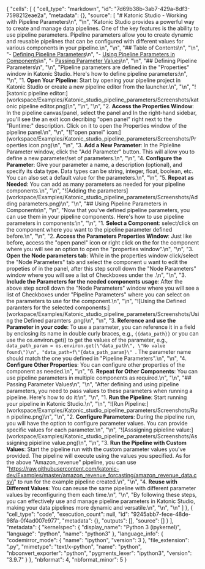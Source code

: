 {
 "cells": [
  {
   "cell_type": "markdown",
   "id": "7d69b38b-3ab7-429a-8df3-7598212eae2a",
   "metadata": {},
   "source": [
    "# Katonic Studio - Working with Pipeline Parameters\n",
    "\n",
    "Katonic Studio provides a powerful way to create and manage data pipelines. One of the key features is the ability to use pipeline parameters. Pipeline parameters allow you to create dynamic and reusable pipelines that can be configured with different values for various components in your pipeline.\n",
    "\n",
    "## Table of Contents\n",
    "\n",
    "- [Defining Pipeline Parameters](#defining-pipeline-parameters)\n",
    "- [Using Pipeline Parameters in Components](#using-pipeline-parameters-in-components)\n",
    "- [Passing Parameter Values](#passing-parameter-values)\n",
    "\n",
    "## Defining Pipeline Parameters\n",
    "\n",
    "Pipeline parameters are defined in the \"Properties\" window in Katonic Studio. Here's how to define pipeline parameters:\n",
    "\n",
    "1. **Open Your Pipeline**: Start by opening your pipeline project in Katonic Studio or create a new pipeline editor from the launcher.\n",
    "\n",
    "![katonic pipeline editor:](workspace/Examples/Katonic_studio_pipeline_parameters/Screenshots/katonic pipeline editor.png)\n",
    "\n",
    "\n",
    "2. **Access the Properties Window**: In the pipeline canvas/panel, select the panel and In the right-hand sidebar, you'll see the an exit icon decribing \"open panel\" right next to the \"Runtime:\" description. Click on it to open the Properties window of the pipeline panel.\n",
    "\n",
    "![\"open panel\" icon:](workspace/Examples/Katonic_studio_pipeline_parameters/Screenshots/Properties icon.png)\n",
    "\n",
    "3. **Add a New Parameter**: In the Pipleline Parameter window, click the \"Add Parameter\" button. This will allow you to define a new parameter/set of parameters.\n",
    "\n",
    "4. **Configure the Parameter**: Give your parameter a name, a description (optional), and specify its data type. Data types can be string, integer, float, boolean, etc. You can also set a default value for the parameters.\n",
    "\n",
    "5. **Repeat as Needed**: You can add as many parameters as needed for your pipeline components.\n",
    "\n",
    "![Adding the parameters](workspace/Examples/Katonic_studio_pipeline_parameters/Screenshots/Adding parameters.png)\n",
    "\n",
    "## Using Pipeline Parameters in Components\n",
    "\n",
    "Now that you've defined pipeline parameters, you can use them in your pipeline components. Here's how to use pipeline parameters in components:\n",
    "\n",
    "1. **Select a Component**: select/click on the component where you want to the pipeline parameter defined before.\n",
    "\n",
    "2. **Access the Parameters Properties Window**: Just like before, access the \"open panel\" icon or right click on the for the component where you will see an option to open the \"properties window\".\n",
    "\n",
    "3. **Open the Node parameters tab**: While in the properties window click/select the \"Node Parameters\" tab and select the component u want to edit the propeties of in the panel, after this step scroll down the \"Node Parameters\" window where you will see a list of Checkboxes under the .\n",
    "\n",
    "3. **Include the Parameters for the needed components usage**: After the above step scroll down the \"Node Parameters\" window where you will see a list of Checkboxes under \"Pipeline Parameters\" where you can select on the parameters to use for the component.\n",
    "\n",
    "![Using the Defined paramters for the selected components:](workspace/Examples/Katonic_studio_pipeline_parameters/Screenshots/Using the Defined paramters .png)\n",
    "\n",
    "3. **Reference and use the Parameter in your code**: To use a parameter, you can reference it in a field by enclosing its name in double curly braces, e.g., `{{data_path}}` or you can use the os.environ.get() to get the values of the parameter, e.g., `data_path_param = os.environ.get(\"data_path\", \"No value found\")\n",
    "data_path=f\"{data_path_param}\" `. The parameter name should match the one you defined in \"Pipeline Parameters\".\n",
    "\n",
    "4. **Configure Other Properties**: You can configure other properties of the component as needed.\n",
    "\n",
    "6. **Repeat for Other Components**: You can use pipeline parameters in multiple components as required.\n",
    "\n",
    "## Passing Parameter Values\n",
    "\n",
    "After defining and using pipeline parameters, you need to pass values to these parameters when running a pipeline. Here's how to do it:\n",
    "\n",
    "1. **Run the Pipeline**: Start running your pipeline in Katonic Studio.\n",
    "\n",
    "![Run Pipeline:](workspace/Examples/Katonic_studio_pipeline_parameters/Screenshots/Run pipeline.png)\n",
    "\n",
    "2. **Configure Parameters**: During the pipeline run, you will have the option to configure parameter values. You can provide specific values for each parameter.\n",
    "\n",
    "![Asssigning pipieline value:](workspace/Examples/Katonic_studio_pipeline_parameters/Screenshots/Asssigning pipieline value.png)\n",
    "\n",
    "3. **Run the Pipeline with Custom Values**: Start the pipeline run with the custom parameter values you've provided. The pipeline will execute using the values you specified. As for the above \"Amazon_revenue\" pipeline, you can use \"https://raw.githubusercontent.com/katonic-dev/Examples/master/amazon_revenue_forcasting/amazon_revenue_data.csv\" to run for the example pipeline created.\n",
    "\n",
    "4. **Reuse with Different Values**: You can reuse the same pipeline with different parameter values by reconfiguring them each time.\n",
    "\n",
    "By following these steps, you can effectively use and manage pipeline parameters in Katonic Studio, making your data pipelines more dynamic and versatile.\n",
    "\n",
    "\n"
   ]
  },
  {
   "cell_type": "code",
   "execution_count": null,
   "id": "9245abb7-fece-48de-98fa-0f4ad007e977",
   "metadata": {},
   "outputs": [],
   "source": []
  }
 ],
 "metadata": {
  "kernelspec": {
   "display_name": "Python 3 (ipykernel)",
   "language": "python",
   "name": "python3"
  },
  "language_info": {
   "codemirror_mode": {
    "name": "ipython",
    "version": 3
   },
   "file_extension": ".py",
   "mimetype": "text/x-python",
   "name": "python",
   "nbconvert_exporter": "python",
   "pygments_lexer": "ipython3",
   "version": "3.9.7"
  }
 },
 "nbformat": 4,
 "nbformat_minor": 5
}
